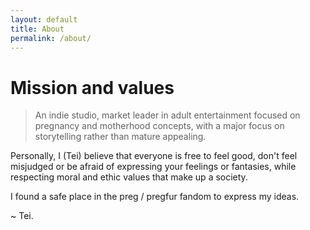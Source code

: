 ```yaml
---
layout: default
title: About
permalink: /about/
---
```


# Mission and values

> An indie studio, market leader in adult entertainment focused on pregnancy and motherhood concepts, with a major focus on storytelling rather than mature appealing.

Personally, I (Tei) believe that everyone is free to feel good, don't feel misjudged or be afraid of expressing your feelings or fantasies, while respecting moral and ethic values that make up a society.

I found a safe place in the preg / pregfur fandom to express my ideas.


\~ Tei.

